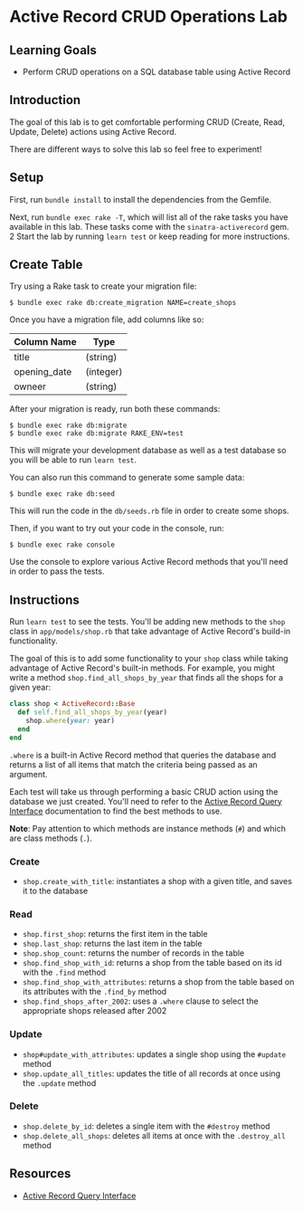 # Active Record CRUD Operations Lab

## Learning Goals

- Perform CRUD operations on a SQL database table using Active Record

## Introduction

The goal of this lab is to get comfortable performing CRUD (Create, Read,
Update, Delete) actions using Active Record.

There are different ways to solve this lab so feel free to experiment!

## Setup

First, run `bundle install` to install the dependencies from the Gemfile.

Next, run `bundle exec rake -T`, which will list all of the rake tasks you have
available in this lab. These tasks come with the `sinatra-activerecord` gem.
2
Start the lab by running `learn test` or keep reading for more instructions.

## Create Table

Try using a Rake task to create your migration file:

```console
$ bundle exec rake db:create_migration NAME=create_shops
```

Once you have a migration file, add columns like so:

| Column Name  | Type      |
| ------------ | --------- |
| title        | (string)  |
| opening_date | (integer) |
| owneer       | (string)  |

After your migration is ready, run both these commands:

```console
$ bundle exec rake db:migrate
$ bundle exec rake db:migrate RAKE_ENV=test
```

This will migrate your development database as well as a test database so you
will be able to run `learn test`.

You can also run this command to generate some sample data:

```console
$ bundle exec rake db:seed
```

This will run the code in the `db/seeds.rb` file in order to create some shops.

Then, if you want to try out your code in the console, run:

```console
$ bundle exec rake console
```

Use the console to explore various Active Record methods that you'll need in
order to pass the tests.

## Instructions

Run `learn test` to see the tests. You'll be adding new methods to the `shop`
class in `app/models/shop.rb` that take advantage of Active Record's build-in
functionality.

The goal of this is to add some functionality to your `shop` class while taking
advantage of Active Record's built-in methods. For example, you might write a
method `shop.find_all_shops_by_year` that finds all the shops for a given
year:

```rb
class shop < ActiveRecord::Base
  def self.find_all_shops_by_year(year)
    shop.where(year: year)
  end
end
```

`.where` is a built-in Active Record method that queries the database and
returns a list of all items that match the criteria being passed as an argument.

Each test will take us through performing a basic CRUD action using the database
we just created. You'll need to refer to the [Active Record Query
Interface][querying] documentation to find the best methods to use.

**Note**: Pay attention to which methods are instance methods (`#`) and which
are class methods (`.`).

### Create

- `shop.create_with_title`: instantiates a shop with a given title, and saves
  it to the database

### Read

- `shop.first_shop`: returns the first item in the table
- `shop.last_shop`: returns the last item in the table
- `shop.shop_count`: returns the number of records in the table
- `shop.find_shop_with_id`: returns a shop from the table based on its id
  with the `.find` method
- `shop.find_shop_with_attributes`: returns a shop from the table based on
  its attributes with the `.find_by` method
- `shop.find_shops_after_2002`: uses a `.where` clause to select the
  appropriate shops released after 2002

### Update

- `shop#update_with_attributes`: updates a single shop using the `#update`
  method
- `shop.update_all_titles`: updates the title of all records at once using the
  `.update` method

### Delete

- `shop.delete_by_id`: deletes a single item with the `#destroy` method
- `shop.delete_all_shops`: deletes all items at once with the `.destroy_all`
  method

## Resources

- [Active Record Query Interface][querying]

[querying]: https://guides.rubyonrails.org/active_record_querying.html
